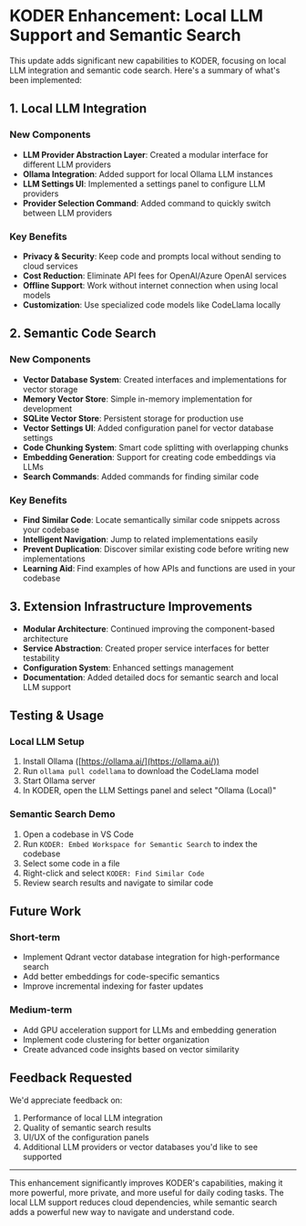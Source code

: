 # KODER Enhancement: Local LLM Support and Semantic Search

This update adds significant new capabilities to KODER, focusing on local LLM integration and semantic code search. Here's a summary of what's been implemented:

## 1. Local LLM Integration

### New Components

- **LLM Provider Abstraction Layer**: Created a modular interface for different LLM providers
- **Ollama Integration**: Added support for local Ollama LLM instances
- **LLM Settings UI**: Implemented a settings panel to configure LLM providers
- **Provider Selection Command**: Added command to quickly switch between LLM providers

### Key Benefits

- **Privacy & Security**: Keep code and prompts local without sending to cloud services
- **Cost Reduction**: Eliminate API fees for OpenAI/Azure OpenAI services
- **Offline Support**: Work without internet connection when using local models
- **Customization**: Use specialized code models like CodeLlama locally

## 2. Semantic Code Search

### New Components

- **Vector Database System**: Created interfaces and implementations for vector storage
- **Memory Vector Store**: Simple in-memory implementation for development
- **SQLite Vector Store**: Persistent storage for production use
- **Vector Settings UI**: Added configuration panel for vector database settings
- **Code Chunking System**: Smart code splitting with overlapping chunks
- **Embedding Generation**: Support for creating code embeddings via LLMs
- **Search Commands**: Added commands for finding similar code

### Key Benefits

- **Find Similar Code**: Locate semantically similar code snippets across your codebase
- **Intelligent Navigation**: Jump to related implementations easily
- **Prevent Duplication**: Discover similar existing code before writing new implementations
- **Learning Aid**: Find examples of how APIs and functions are used in your codebase

## 3. Extension Infrastructure Improvements

- **Modular Architecture**: Continued improving the component-based architecture
- **Service Abstraction**: Created proper service interfaces for better testability
- **Configuration System**: Enhanced settings management
- **Documentation**: Added detailed docs for semantic search and local LLM support

## Testing & Usage

### Local LLM Setup

1. Install Ollama ([https://ollama.ai/](https://ollama.ai/))
2. Run `ollama pull codellama` to download the CodeLlama model
3. Start Ollama server
4. In KODER, open the LLM Settings panel and select "Ollama (Local)"

### Semantic Search Demo

1. Open a codebase in VS Code
2. Run `KODER: Embed Workspace for Semantic Search` to index the codebase
3. Select some code in a file
4. Right-click and select `KODER: Find Similar Code`
5. Review search results and navigate to similar code

## Future Work

### Short-term

- Implement Qdrant vector database integration for high-performance search
- Add better embeddings for code-specific semantics
- Improve incremental indexing for faster updates

### Medium-term

- Add GPU acceleration support for LLMs and embedding generation
- Implement code clustering for better organization
- Create advanced code insights based on vector similarity

## Feedback Requested

We'd appreciate feedback on:

1. Performance of local LLM integration
2. Quality of semantic search results
3. UI/UX of the configuration panels
4. Additional LLM providers or vector databases you'd like to see supported

---

This enhancement significantly improves KODER's capabilities, making it more powerful, more private, and more useful for daily coding tasks. The local LLM support reduces cloud dependencies, while semantic search adds a powerful new way to navigate and understand code.
